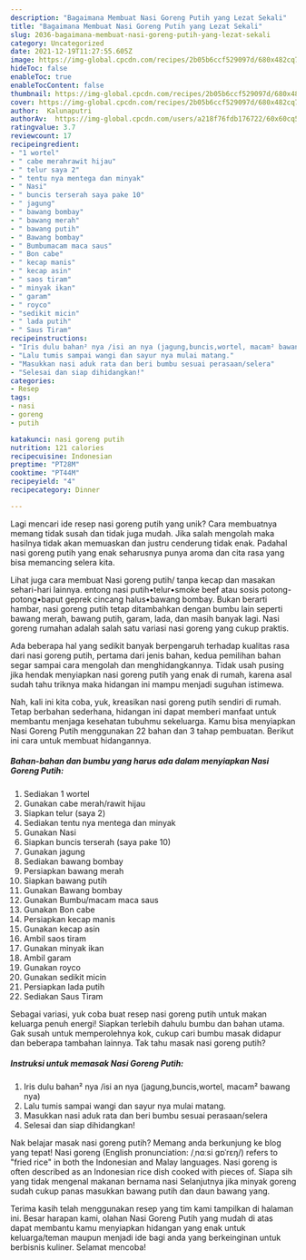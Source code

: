 ```yaml
---
description: "Bagaimana Membuat Nasi Goreng Putih yang Lezat Sekali"
title: "Bagaimana Membuat Nasi Goreng Putih yang Lezat Sekali"
slug: 2036-bagaimana-membuat-nasi-goreng-putih-yang-lezat-sekali
category: Uncategorized
date: 2021-12-19T11:27:55.605Z
image: https://img-global.cpcdn.com/recipes/2b05b6ccf529097d/680x482cq70/nasi-goreng-putih-foto-resep-utama.jpg
hideToc: false
enableToc: true
enableTocContent: false
thumbnail: https://img-global.cpcdn.com/recipes/2b05b6ccf529097d/680x482cq70/nasi-goreng-putih-foto-resep-utama.jpg
cover: https://img-global.cpcdn.com/recipes/2b05b6ccf529097d/680x482cq70/nasi-goreng-putih-foto-resep-utama.jpg
author:  Kalunaputri
authorAv:  https://img-global.cpcdn.com/users/a218f76fdb176722/60x60cq50/avatar.jpg
ratingvalue: 3.7
reviewcount: 17
recipeingredient:
- "1 wortel"
- " cabe merahrawit hijau"
- " telur saya 2"
- " tentu nya mentega dan minyak"
- " Nasi"
- " buncis terserah saya pake 10"
- " jagung"
- " bawang bombay"
- " bawang merah"
- " bawang putih"
- " Bawang bombay"
- " Bumbumacam maca saus"
- " Bon cabe"
- " kecap manis"
- " kecap asin"
- " saos tiram"
- " minyak ikan"
- " garam"
- " royco"
- "sedikit micin"
- " lada putih"
- " Saus Tiram"
recipeinstructions:
- "Iris dulu bahan² nya /isi an nya (jagung,buncis,wortel, macam² bawang nya)"
- "Lalu tumis sampai wangi dan sayur nya mulai matang."
- "Masukkan nasi aduk rata dan beri bumbu sesuai perasaan/selera"
- "Selesai dan siap dihidangkan!"
categories:
- Resep
tags:
- nasi
- goreng
- putih

katakunci: nasi goreng putih 
nutrition: 121 calories
recipecuisine: Indonesian
preptime: "PT28M"
cooktime: "PT44M"
recipeyield: "4"
recipecategory: Dinner

---
```



Lagi mencari ide resep nasi goreng putih yang unik? Cara membuatnya memang tidak susah dan tidak juga mudah. Jika salah mengolah maka hasilnya tidak akan memuaskan dan justru cenderung tidak enak. Padahal nasi goreng putih yang enak seharusnya punya aroma dan cita rasa yang bisa memancing selera kita.


Lihat juga cara membuat Nasi goreng putih/ tanpa kecap dan masakan sehari-hari lainnya. entong nasi putih•telur•smoke beef atau sosis potong-potong•baput geprek cincang halus•bawang bombay. Bukan berarti hambar, nasi goreng putih tetap ditambahkan dengan bumbu lain seperti bawang merah, bawang putih, garam, lada, dan masih banyak lagi. Nasi goreng rumahan adalah salah satu variasi nasi goreng yang cukup praktis.

Ada beberapa hal yang sedikit banyak berpengaruh terhadap kualitas rasa dari nasi goreng putih, pertama dari jenis bahan, kedua pemilihan bahan segar sampai cara mengolah dan menghidangkannya. Tidak usah pusing jika hendak menyiapkan nasi goreng putih yang enak di rumah, karena asal sudah tahu triknya maka hidangan ini mampu menjadi suguhan istimewa.


Nah, kali ini kita coba, yuk, kreasikan nasi goreng putih sendiri di rumah. Tetap berbahan sederhana, hidangan ini dapat memberi manfaat untuk membantu menjaga kesehatan tubuhmu sekeluarga. Kamu bisa menyiapkan Nasi Goreng Putih menggunakan 22 bahan dan 3 tahap pembuatan. Berikut ini cara untuk membuat hidangannya.

<!--inarticleads1-->

##### Bahan-bahan dan bumbu yang harus ada dalam menyiapkan Nasi Goreng Putih:

1. Sediakan 1 wortel
1. Gunakan  cabe merah/rawit hijau
1. Siapkan  telur (saya 2)
1. Sediakan  tentu nya mentega dan minyak
1. Gunakan  Nasi
1. Siapkan  buncis terserah (saya pake 10)
1. Gunakan  jagung
1. Sediakan  bawang bombay
1. Persiapkan  bawang merah
1. Siapkan  bawang putih
1. Gunakan  Bawang bombay
1. Gunakan  Bumbu/macam maca saus
1. Gunakan  Bon cabe
1. Persiapkan  kecap manis
1. Gunakan  kecap asin
1. Ambil  saos tiram
1. Gunakan  minyak ikan
1. Ambil  garam
1. Gunakan  royco
1. Gunakan sedikit micin
1. Persiapkan  lada putih
1. Sediakan  Saus Tiram


Sebagai variasi, yuk coba buat resep nasi goreng putih untuk makan keluarga penuh energi! Siapkan terlebih dahulu bumbu dan bahan utama. Gak susah untuk memperolehnya kok, cukup cari bumbu masak didapur dan beberapa tambahan lainnya. Tak tahu masak nasi goreng putih? 

<!--inarticleads2-->

##### Instruksi untuk memasak Nasi Goreng Putih:

1. Iris dulu bahan² nya /isi an nya (jagung,buncis,wortel, macam² bawang nya)
1. Lalu tumis sampai wangi dan sayur nya mulai matang.
1. Masukkan nasi aduk rata dan beri bumbu sesuai perasaan/selera
1. Selesai dan siap dihidangkan!

Nak belajar masak nasi goreng putih? Memang anda berkunjung ke blog yang tepat! Nasi goreng (English pronunciation: /ˌnɑːsi ɡɒˈrɛŋ/) refers to &#34;fried rice&#34; in both the Indonesian and Malay languages. Nasi goreng is often described as an Indonesian rice dish cooked with pieces of. Siapa sih yang tidak mengenal makanan bernama nasi Selanjutnya jika minyak goreng sudah cukup panas masukkan bawang putih dan daun bawang yang. 

Terima kasih telah menggunakan resep yang tim kami tampilkan di halaman ini. Besar harapan kami, olahan Nasi Goreng Putih yang mudah di atas dapat membantu kamu menyiapkan hidangan yang enak untuk keluarga/teman maupun menjadi ide bagi anda yang berkeinginan untuk berbisnis kuliner. Selamat mencoba!
